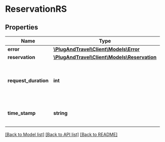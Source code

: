 # ReservationRS

## Properties
Name | Type | Description | Notes
------------ | ------------- | ------------- | -------------
**error** | [**\PlugAndTravel\Client\Models\Error**](Error.md) |  | [optional] 
**reservation** | [**\PlugAndTravel\Client\Models\Reservation**](Reservation.md) |  | [optional] 
**request_duration** | **int** | Number of milliseconds spent on server until request completion. | [optional] 
**time_stamp** | **string** | UTC time when request has completed. | [optional] 

[[Back to Model list]](../README.md#documentation-for-models) [[Back to API list]](../README.md#documentation-for-api-endpoints) [[Back to README]](../README.md)



